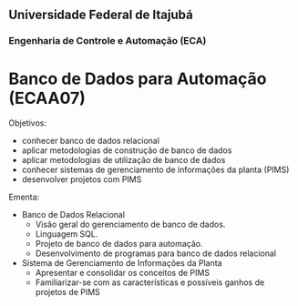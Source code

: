 ## Universidade Federal de Itajubá
### Engenharia de Controle e Automação (ECA)
# Banco de Dados para Automação (ECAA07)

Objetivos:
- conhecer banco de dados relacional
- aplicar metodologias de construção de banco de dados
- aplicar metodologias de utilização de banco de dados
- conhecer sistemas de gerenciamento de informações da planta (PIMS)
- desenvolver projetos com PIMS

Ementa:
- Banco de Dados Relacional
  - Visão geral do gerenciamento de banco de dados. 
  - Linguagem SQL. 
  - Projeto de banco de dados para automação. 
  - Desenvolvimento de programas para banco de dados relacional
- Sistema de Gerenciamento de Informações da Planta
  - Apresentar e consolidar os conceitos de PIMS
  - Familiarizar-se com as características e possíveis ganhos de projetos de PIMS
